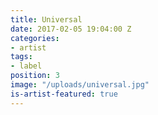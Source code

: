 ```yaml
---
title: Universal
date: 2017-02-05 19:04:00 Z
categories:
- artist
tags:
- label
position: 3
image: "/uploads/universal.jpg"
is-artist-featured: true
---
```


